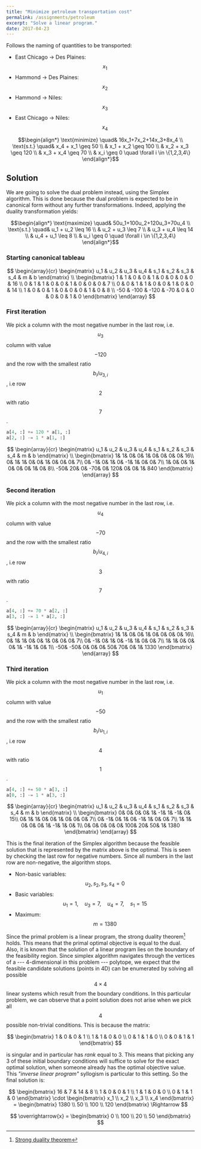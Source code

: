 ```yaml
---
title: "Minimize petroleum transportation cost"
permalink: /assignments/petroleum
excerpt: "Solve a linear program."
date: 2017-04-23
---
```


Follows the naming of quantities to be transported:

  * East Chicago -> Des Plaines: $$x_1$$
  * Hammond -> Des Plaines: $$x_2$$
  * Hammond -> Niles: $$x_3$$
  * East Chicago -> Niles: $$x_4$$

$$\begin{align*}
  \text{minimize} \quad& 16x_1+7x_2+14x_3+8x_4 \\
      \text{s.t.} \quad& x_4 + x_1 \geq 50 \\
                       & x_1 + x_2 \geq 100 \\
                       & x_2 + x_3 \geq 120 \\
                       & x_3 + x_4 \geq 70 \\
                       & x_i \geq 0 \quad \forall i \in \{1,2,3,4\}
\end{align*}$$


## Solution

We are going to solve the dual problem instead, using the Simplex algorithm.
This is done because the dual problem is expected to be in canonical form without
any further transformations. Indeed, applying the duality transformation yields:

$$\begin{align*}
  \text{maximize} \quad& 50u_1+100u_2+120u_3+70u_4 \\
      \text{s.t.} \quad& u_1 + u_2 \leq 16 \\
                       & u_2 + u_3 \leq 7 \\
                       & u_3 + u_4 \leq 14 \\
                       & u_4 + u_1 \leq 8 \\
                       & u_i \geq 0 \quad \forall i \in \{1,2,3,4\}
\end{align*}$$

### Starting canonical tableau

$$
  \begin{array}{cr}
    \begin{matrix}
      u_1 & u_2 & u_3 & u_4 & s_1 & s_2 & s_3 & s_4 & m & b 
    \end{matrix} \\
    \begin{bmatrix}
      1   &  1  & 0   &  0  &  1  &  0  &  0  &  0  & 0 & 16 \\
      0   &  1  &  1  & 0   &  0  &  1  &  0  &  0  & 0 & 7 \\
      0   &  0  &  1  &  1  & 0   &  0  &  1  &  0  & 0 & 14 \\
      1   & 0   &  0  &  1  &  0  & 0   &  0  &  1  & 0 & 8 \\
      -50 & -100 & -120 & -70 &  0 & 0 &  0  &  0  & 1 & 0
    \end{bmatrix}
  \end{array}
$$

### First iteration

We pick a column with the most negative number in the last row, i.e. $$u_3$$ column
with value $$-120$$ and the row with the smallest ratio $$b_i/u_{3, i}$$, i.e row $$2$$
with ratio $$7$$.

```python
a[4, :] += 120 * a[1, :]
a[2, :] -= 1 * a[1, :]
```

$$
  \begin{array}{cr}
    \begin{matrix}
      u_1 & u_2 & u_3 & u_4 & s_1 & s_2 & s_3 & s_4 & m & b 
    \end{matrix} \\
    \begin{bmatrix}
      1&   1&   0&   0&   1&   0&   0&   0&   0&  16\\
      0&   1&   1&   0&   0&   1&   0&   0&   0&   7\\
      0&  -1&   0&   1&   0&  -1&   1&   0&   0&   7\\
      1&   0&   0&   1&   0&   0&   0&   1&   0&   8\\
    -50&  20&   0& -70&   0& 120&   0&   0&   1& 840
    \end{bmatrix}
  \end{array}
$$

### Second iteration

We pick a column with the most negative number in the last row, i.e. $$u_4$$ column
with value $$-70$$ and the row with the smallest ratio $$b_i/u_{4, i}$$, i.e row $$3$$
with ratio $$7$$.

```python
a[4, :] += 70 * a[2, :]
a[3, :] -= 1 * a[2, :]
```

$$
  \begin{array}{cr}
    \begin{matrix}
      u_1 & u_2 & u_3 & u_4 & s_1 & s_2 & s_3 & s_4 & m & b 
    \end{matrix} \\
    \begin{bmatrix}
      1&    1&    0&    0&    1&    0&    0&    0&    0&   16\\
      0&    1&    1&    0&    0&    1&    0&    0&    0&    7\\
      0&   -1&    0&    1&    0&   -1&    1&    0&    0&    7\\
      1&    1&    0&    0&    0&    1&   -1&    1&    0&    1\\
    -50&  -50&    0&    0&    0&   50&   70&    0&    1& 1330
    \end{bmatrix}
  \end{array}
$$

### Third iteration

We pick a column with the most negative number in the last row, i.e. $$u_1$$ column
with value $$-50$$ and the row with the smallest ratio $$b_i/u_{1, i}$$, i.e row $$4$$
with ratio $$1$$.

```python
a[4, :] += 50 * a[3, :]
a[0, :] -= 1 * a[3, :]
```

$$
  \begin{array}{cr}
    \begin{matrix}
      u_1 & u_2 & u_3 & u_4 & s_1 & s_2 & s_3 & s_4 & m & b 
    \end{matrix} \\
    \begin{bmatrix}
      0&    0&    0&    0&    1&   -1&    1&   -1&    0&   15\\
      0&    1&    1&    0&    0&    1&    0&    0&    0&    7\\
      0&   -1&    0&    1&    0&   -1&    1&    0&    0&    7\\
      1&    1&    0&    0&    0&    1&   -1&    1&    0&    1\\
      0&    0&    0&    0&    0&  100&   20&   50&    1& 1380
    \end{bmatrix}
  \end{array}
$$

This is the final iteration of the Simplex algorithm because the feasible solution
that is represented by the matrix above is the optimal. This is seen by checking the
last row for negative numbers. Since all numbers in the last row are non-negative,
the algorithm stops.

  * Non-basic variables: $$u_2, s_2, s_3, s_4 = 0$$
  * Basic variables: $$u_1 = 1, \quad u_3 = 7, \quad u_4 = 7, \quad s_1 = 15$$
  * Maximum: $$m = 1380$$

Since the primal problem is a linear program, the strong duality theorem[^1] holds.
This means that the primal optimal objective is equal to the dual. Also, it is known
that the solution of a linear program lies on the boundary of the feasibility region.
Since simplex algorithm navigates through the vertices of a --- 4-dimensional in this
problem --- polytope, we expect that the feasible candidate solutions (points in 4D)
can be enumerated by solving all possible $$4 \times 4$$ linear systems which result
from the boundary conditions. In this particular problem, we can observe that a point solution
does not arise when we pick all $$4$$ possible non-trivial conditions. This is because
the matrix:

$$
\begin{bmatrix}
  1 & 0 & 0 & 1 \\
  1 & 1 & 0 & 0 \\
  0 & 1 & 1 & 0 \\
  0 & 0 & 1 & 1
\end{bmatrix}
$$

is singular and in particular has *rank* equal to 3. This means that picking any
3 of these initial boundary conditions will suffice to solve for the exact optimal
solution, when someone already has the optimal objective value. This *"inverse
linear program"* syllogism is particular to this setting. So the final solution is:

$$
  \begin{bmatrix}
    16 & 7 & 14 & 8 \\
    1 & 0 & 0 & 1 \\
    1 & 1 & 0 & 0 \\
    0 & 1 & 1 & 0
  \end{bmatrix} \cdot
  \begin{bmatrix}
    x_1 \\ x_2 \\ x_3 \\ x_4
  \end{bmatrix} = 
  \begin{bmatrix}
    1380 \\ 50 \\ 100 \\ 120
  \end{bmatrix} \Rightarrow
$$

$$
  \overrightarrow{x} =
  \begin{bmatrix}
    0 \\ 100 \\ 20 \\ 50
  \end{bmatrix}
$$

[^1]: [Strong duality theorem](https://en.wikipedia.org/wiki/Strong_duality)
